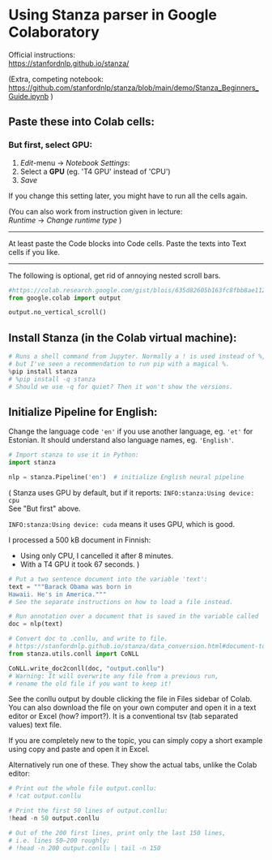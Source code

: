 # Using Stanza parser in Google Colaboratory

Official instructions:  
https://stanfordnlp.github.io/stanza/

(Extra, competing notebook:  
https://github.com/stanfordnlp/stanza/blob/main/demo/Stanza_Beginners_Guide.ipynb )

## Paste these into Colab cells:

### But first, select GPU:

1. *Edit*-menu -> *Notebook Settings*:  
1. Select a **GPU** (eg. 'T4 GPU' instead of 'CPU')  
1. *Save*  

If you change this setting later, you might have to run all the cells again.

(You can also work from instruction given in lecture:    
*Runtime* -> *Change runtime type* )

---------------------------------------------------------
At least paste the Code blocks into Code cells. Paste the texts into Text cells if you like.

---------------------------------------------------------
The following is optional, get rid of annoying nested scroll bars.
```python
#https://colab.research.google.com/gist/blois/635d82605b163fc8fbb8ae1128c7f388/no_vertical_scroll.ipynb
from google.colab import output

output.no_vertical_scroll()
```

## Install Stanza (in the Colab virtual machine):

```python
# Runs a shell command from Jupyter. Normally a ! is used instead of %, 
# but I've seen a recommendation to run pip with a magical %.
%pip install stanza
# %pip install -q stanza
# Should we use -q for quiet? Then it won't show the versions.
```

## Initialize Pipeline for English:

Change the language code `'en'` if you use another language, eg. `'et'` for Estonian. It should understand also language names, eg. `'English'`.

```python
# Import stanza to use it in Python:
import stanza

nlp = stanza.Pipeline('en')  # initialize English neural pipeline
```

( Stanza uses GPU by default, but if it reports: `INFO:stanza:Using device: cpu`  
See "But first" above.  

`INFO:stanza:Using device: cuda` means it uses GPU, which is good.

I processed a 500 kB document in Finnish:
- Using only CPU, I cancelled it after 8 minutes.
- With a T4 GPU it took 67 seconds. )

```python
# Put a two sentence document into the variable 'text':
text = """Barack Obama was born in 
Hawaii. He's in America."""
# See the separate instructions on how to load a file instead.
```

```python
# Run annotation over a document that is saved in the variable called 'text':
doc = nlp(text)
```

```python
# Convert doc to .conllu, and write to file.
# https://stanfordnlp.github.io/stanza/data_conversion.html#document-to-conll
from stanza.utils.conll import CoNLL

CoNLL.write_doc2conll(doc, "output.conllu")
# Warning: It will overwrite any file from a previous run, 
# rename the old file if you want to keep it!
```

See the conllu output by double clicking the file in Files sidebar of Colab. You can also download the file on your own computer and open it in a text editor or Excel (how? import?). It is a conventional tsv (tab separated values) text file.

If you are completely new to the topic, you can simply copy a short example using copy and paste and open it in Excel.

Alternatively run one of these. They show the actual tabs, unlike the Colab editor:

```python
# Print out the whole file output.conllu:
# !cat output.conllu

# Print the first 50 lines of output.conllu:
!head -n 50 output.conllu

# Out of the 200 first lines, print only the last 150 lines,
# i.e. lines 50–200 roughly: 
# !head -n 200 output.conllu | tail -n 150
```

